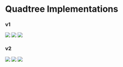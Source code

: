 <h1>Quadtree Implementations</h1>

<h3>v1</h3>

<img src="https://raw.githubusercontent.com/duboviy/algoholic/master/algoholic/quadtree/img/figure_1.png">
<img src="https://raw.githubusercontent.com/duboviy/algoholic/master/algoholic/quadtree/img/figure_2.png">
<img src="https://raw.githubusercontent.com/duboviy/algoholic/master/algoholic/quadtree/img/figure_4.png">

<h3>v2</h3>

<img src="https://raw.githubusercontent.com/duboviy/algoholic/master/algoholic/quadtree/img/figure_3.png">
<img src="https://raw.githubusercontent.com/duboviy/algoholic/master/algoholic/quadtree/img/figure_5.png">
<img src="https://raw.githubusercontent.com/duboviy/algoholic/master/algoholic/quadtree/img/figure_6.png">
